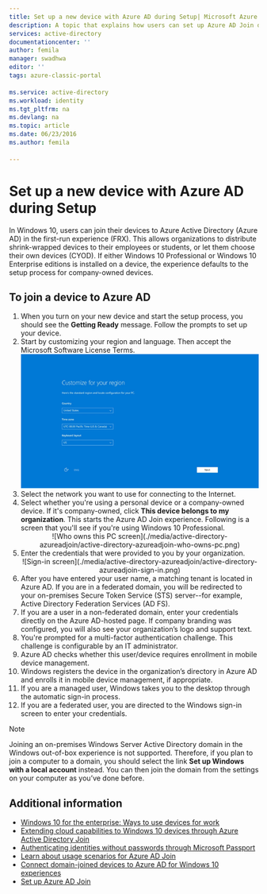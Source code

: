 ```yaml
---
title: Set up a new device with Azure AD during Setup| Microsoft Azure
description: A topic that explains how users can set up Azure AD Join during their first run experience.
services: active-directory
documentationcenter: ''
author: femila
manager: swadhwa
editor: ''
tags: azure-classic-portal

ms.service: active-directory
ms.workload: identity
ms.tgt_pltfrm: na
ms.devlang: na
ms.topic: article
ms.date: 06/23/2016
ms.author: femila

---
```

# Set up a new device with Azure AD during Setup
In Windows 10, users can join their devices to Azure Active Directory (Azure AD) in the first-run experience (FRX). This allows organizations to distribute shrink-wrapped devices to their employees or students, or let them choose their own devices (CYOD).
If either Windows 10 Professional or Windows 10 Enterprise editions is installed on a device, the experience defaults to the setup process for company-owned devices.

## To join a device to Azure AD
1. When you turn on your new device and start the setup process, you should see the  **Getting Ready** message. Follow the prompts to set up your device.
2. Start by customizing your region and language. Then accept the Microsoft Software License Terms.
   ![Customize for your region](./media/active-directory-azureadjoin/active-directory-azureadjoin-customize-region.png)
3. Select the network you want to use for connecting to the Internet.
4. Select whether you're using a personal device or a company-owned device. If it's company-owned, click **This device belongs to my organization**. This starts the Azure AD Join experience. Following is a screen that you'll see if you're using Windows 10 Professional.
   <center>
   ![Who owns this PC screen](./media/active-directory-azureadjoin/active-directory-azureadjoin-who-owns-pc.png)
5. Enter the credentials that were provided to you by your organization.
   <center>
   ![Sign-in screen](./media/active-directory-azureadjoin/active-directory-azureadjoin-sign-in.png)
6. After you have entered your user name, a matching tenant is located in Azure AD. If you are in a federated domain, you will be redirected to your on-premises Secure Token Service (STS) server--for example, Active Directory Federation Services (AD FS).
7. If you are a user in a non-federated domain, enter your credentials directly on the Azure AD-hosted page. If company branding was configured, you will also see your organization’s logo and support text.
8. You're prompted for a multi-factor authentication challenge. This challenge is configurable by an IT administrator.
9. Azure AD checks whether this user/device requires enrollment in mobile device management.
10. Windows registers the device in the organization’s directory in Azure AD and enrolls it in mobile device management, if appropriate.
11. If you are a managed user, Windows takes you to the desktop through the automatic sign-in process.
12. If you are a federated user, you are directed to the Windows sign-in screen to enter your credentials.

> [!NOTE]
> Joining an on-premises Windows Server Active Directory domain in the Windows out-of-box experience is not supported. Therefore, if you plan to join a computer to a domain, you should select the link **Set up Windows with a local account** instead. You can then join the domain from the settings on your computer as you’ve done before.
> 
> 

## Additional information
* [Windows 10 for the enterprise: Ways to use devices for work](active-directory-azureadjoin-windows10-devices-overview.md)
* [Extending cloud capabilities to Windows 10 devices through Azure Active Directory Join](active-directory-azureadjoin-user-upgrade.md)
* [Authenticating identities without passwords through Microsoft Passport](active-directory-azureadjoin-passport.md)
* [Learn about usage scenarios for Azure AD Join](active-directory-azureadjoin-deployment-aadjoindirect.md)
* [Connect domain-joined devices to Azure AD for Windows 10 experiences](active-directory-azureadjoin-devices-group-policy.md)
* [Set up Azure AD Join](active-directory-azureadjoin-setup.md)

